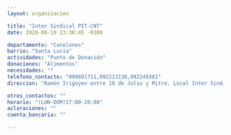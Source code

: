 ```yaml
---
layout: organizacion

title: "Inter Sindical PIT-CNT"
date: 2020-08-10 23:30:45 -0300

departamento: "Canelones"
barrio: "Santa Lucía"
actividades: "Punto de Donación"
donaciones: "Alimentos"
necesidades: ""
telefono_contacto: "098691711,092213138,092249381"
direccion: "Ramón Irigoyen entre 18 de Julio y Mitre. Local Inter Sindical del PIT-CNT"

otros_contactos: ""
horario: "(LUN-DOM)17:00-20:00"
aclaraciones: ""
cuenta_bancaria: ""

---
```

